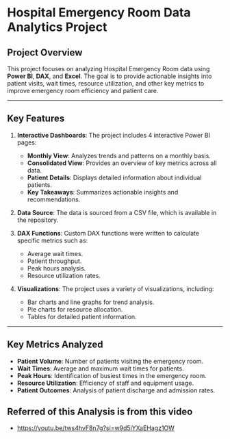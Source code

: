 # Hospital Emergency Room Data Analytics Project

## Project Overview
This project focuses on analyzing Hospital Emergency Room data using **Power BI**, **DAX**, and **Excel**. The goal is to provide actionable insights into patient visits, wait times, resource utilization, and other key metrics to improve emergency room efficiency and patient care.

---

## Key Features
1. **Interactive Dashboards**: The project includes 4 interactive Power BI pages:
   - **Monthly View**: Analyzes trends and patterns on a monthly basis.
   - **Consolidated View**: Provides an overview of key metrics across all data.
   - **Patient Details**: Displays detailed information about individual patients.
   - **Key Takeaways**: Summarizes actionable insights and recommendations.

2. **Data Source**: The data is sourced from a CSV file, which is available in the repository.

3. **DAX Functions**: Custom DAX functions were written to calculate specific metrics such as:
   - Average wait times.
   - Patient throughput.
   - Peak hours analysis.
   - Resource utilization rates.

4. **Visualizations**: The project uses a variety of visualizations, including:
   - Bar charts and line graphs for trend analysis.
   - Pie charts for resource allocation.
   - Tables for detailed patient information.

---

## Key Metrics Analyzed
- **Patient Volume**: Number of patients visiting the emergency room.
- **Wait Times**: Average and maximum wait times for patients.
- **Peak Hours**: Identification of busiest times in the emergency room.
- **Resource Utilization**: Efficiency of staff and equipment usage.
- **Patient Outcomes**: Analysis of patient discharge and admission rates.

## Referred of this Analysis is from this video
- https://youtu.be/tws4hvF8n7g?si=w9d5iYXaEHagz1OW